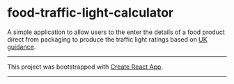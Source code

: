 # food-traffic-light-calculator
A simple application to allow users to the enter the details of a food product direct from packaging to produce the traffic light ratings based on [UK guidance](https://www.nutrition.org.uk/healthyliving/helpingyoueatwell/324-labels.html?start=3).  

---
This project was bootstrapped with [Create React App](https://github.com/facebook/create-react-app).

---
